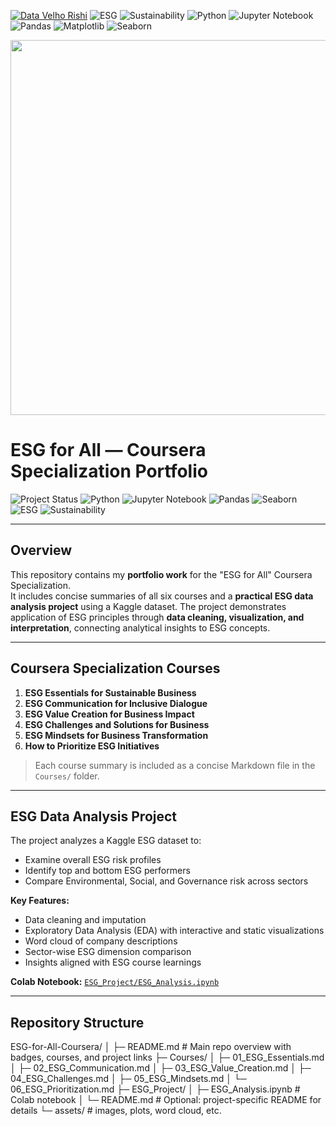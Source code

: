 [![Data Velho Rishi](https://img.shields.io/badge/Data%20Velho-Rishi-blueviolet)](https://rishi-analytics.github.io/)
![ESG](https://img.shields.io/badge/Domain-ESG-green)
![Sustainability](https://img.shields.io/badge/Focus-Sustainability-brightgreen)
![Python](https://img.shields.io/badge/Python-3.12-blue)
![Jupyter Notebook](https://img.shields.io/badge/Jupyter-Notebook-orange)
![Pandas](https://img.shields.io/badge/Pandas-Data%20Analysis-blue)
![Matplotlib](https://img.shields.io/badge/Matplotlib-Visualization-red)
![Seaborn](https://img.shields.io/badge/Seaborn-Visualization-purple)

<p id="PySpark_Certificate" align="center">

<img src="ESG-Specialization-Project-Portfolio/images/esg_certificate.png"  width="600"  height="600">
    
</p>



# ESG for All — Coursera Specialization Portfolio

![Project Status](https://img.shields.io/badge/Project-Completed-brightgreen)
![Python](https://img.shields.io/badge/Python-3.12-blue)
![Jupyter Notebook](https://img.shields.io/badge/Jupyter-Notebook-orange)
![Pandas](https://img.shields.io/badge/Pandas-Data%20Analysis-blue)
![Seaborn](https://img.shields.io/badge/Seaborn-Visualization-purple)
![ESG](https://img.shields.io/badge/Domain-ESG-green)
![Sustainability](https://img.shields.io/badge/Focus-Sustainability-brightgreen)

---

## Overview
This repository contains my **portfolio work** for the "ESG for All" Coursera Specialization.  
It includes concise summaries of all six courses and a **practical ESG data analysis project** using a Kaggle dataset. The project demonstrates application of ESG principles through **data cleaning, visualization, and interpretation**, connecting analytical insights to ESG concepts.

---

## Coursera Specialization Courses
1. **ESG Essentials for Sustainable Business**  
2. **ESG Communication for Inclusive Dialogue**  
3. **ESG Value Creation for Business Impact**  
4. **ESG Challenges and Solutions for Business**  
5. **ESG Mindsets for Business Transformation**  
6. **How to Prioritize ESG Initiatives**

> Each course summary is included as a concise Markdown file in the `Courses/` folder.

---

## ESG Data Analysis Project
The project analyzes a Kaggle ESG dataset to:  
- Examine overall ESG risk profiles  
- Identify top and bottom ESG performers  
- Compare Environmental, Social, and Governance risk across sectors

**Key Features:**  
- Data cleaning and imputation  
- Exploratory Data Analysis (EDA) with interactive and static visualizations  
- Word cloud of company descriptions  
- Sector-wise ESG dimension comparison  
- Insights aligned with ESG course learnings

**Colab Notebook:** [`ESG_Project/ESG_Analysis.ipynb`](ESG_Project/ESG_Analysis.ipynb)

---

## Repository Structure
ESG-for-All-Coursera/
│
├─ README.md               # Main repo overview with badges, courses, and project links
├─ Courses/
│   ├─ 01_ESG_Essentials.md
│   ├─ 02_ESG_Communication.md
│   ├─ 03_ESG_Value_Creation.md
│   ├─ 04_ESG_Challenges.md
│   ├─ 05_ESG_Mindsets.md
│   └─ 06_ESG_Prioritization.md
├─ ESG_Project/
│   ├─ ESG_Analysis.ipynb  # Colab notebook
│   └─ README.md           # Optional: project-specific README for details
└─ assets/                 # images, plots, word cloud, etc.
